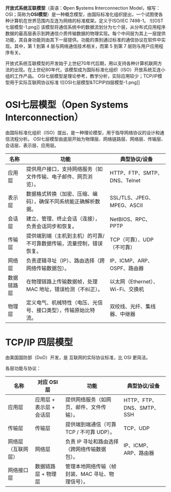 **开放式系统互联模型**（英语：**O**pen **S**ystems **I**nterconnection Model，缩写：OSI；简称为**OSI模型**）是一种概念模型，由国际标准化组织提出，一个试图使各种计算机在世界范围内互连为网络的标准框架。定义于ISO/IEC 7498-1。
![[OST七层模型-1.png]]
该模型将通信系统中的数据流划分为七个层，从分布式应用程序数据的最高层表示到跨通信介质传输数据的物理实现。每个中间层为其上一层提供功能，其自身功能则由其下一层提供。功能的类别通过标准的通信协议在软件中实现。其中，第 1 到第 4 层与网络通信技术相关，而第 5 到第 7 层则与用户应用程序有关。

开放式系统互联模型的开发始于上世纪70年代后期，用以支持各种计算机联网方法的出现。在上世纪80年代，该模型成为国际标准化组织（ISO）开放系统互连小组的工作产品。
OSI七层模型是理论参考，教学分析，实际应用较少；TCP/IP模型用于实际互联网协议标准
![[OSI七层模型&TCPIP四层模型-1.png]]
# OSI七层模型（Open Systems Interconnection）
由国际标准化组织（ISO）提出，是一种理论模型，用于指导网络协议的设计和通信流程分析。
OSI七层模型由底层开始为物理层、网络链路层、网络层、传输层、会话层、表示层、应用层。

| 名称    | 功能                                 | 典型协议/设备                  |
| ----- | ---------------------------------- | ------------------------ |
| 应用层   | 提供用户接口，支持网络服务（如文件传输、电子邮件、网页浏览）。    | HTTP、FTP、SMTP、DNS、Telnet |
| 表示层   | 数据格式转换（加密、压缩、编码），确保不同系统能正确解析数据。    | SSL/TLS、JPEG、MPEG、ASCII  |
| 会话层   | 建立、管理、终止会话（连接），负责会话同步和恢复。          | NetBIOS、RPC、PPTP         |
| 传输层   | 提供端到端（主机到主机）的可靠/不可靠数据传输，流量控制，错误恢复。 | TCP（可靠）、UDP（不可靠）         |
| 网络层   | 负责逻辑寻址（IP）、路由选择（跨网络传输数据包）。         | IP、ICMP、ARP、OSPF、路由器     |
| 数据链路层 | 在物理链路上传输数据帧，处理 MAC 地址，错误检测（不纠正）。   | 以太网（Ethernet）、Wi-Fi、交换机  |
| 物理层   | 定义电气、机械特性（电压、光信号、接口类型），传输原始比特流。    | 双绞线、光纤、集线器、中继器           |

# TCP/IP 四层模型

由美国国防部（DoD）开发，是 互联网的实际协议标准，比 OSI 更简洁。

各层功能与协议：

| 名称        | 对应 OSI 层        | 功能                         | 典型协议/设备               |
| --------- | --------------- | -------------------------- | --------------------- |
| 应用层       | 应用层 + 表示层 + 会话层 | 提供网络服务（如网页、邮件、文件传输）。       | HTTP、FTP、DNS、SMTP、SSH |
| 传输层       | 传输层             | 提供端到端通信（可靠 TCP / 不可靠 UDP）。 | TCP、UDP               |
| 网络层（互联网层） | 网络层             | 负责 IP 寻址和路由选择（跨网络传输数据包）。   | IP、ICMP、ARP、路由器       |
| 网络接口层     | 数据链路层 + 物理层     | 管理本地网络传输（帧封装、MAC 寻址、物理信号）。 |                       |

